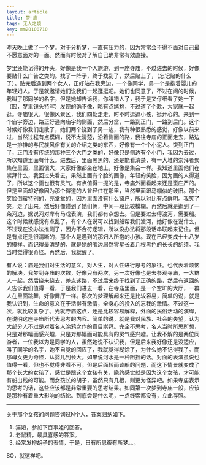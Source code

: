 ```yaml
---
layout: article
title: 梦-庙
tags: 无人之境
key: mm20100710
---
```


昨天晚上做了一个梦。对于分析梦，一直有压力的，因为常常会不得不面对自己最不愿意面对的一面。然而有时候对了解自己确非常有效直接。­
<!--more-->

梦里还能记得的开头，好像是我一个人旅游，到一座寺庙，不过进去的时候，好像要贴什么广告之类的。找了一阵子，终于找到了，然后贴上了，（忘记贴的什么了）。贴完后遇到两个女人，正好站在我旁边，一个像同学，另一个是抱着婴儿的年轻妇人。于是就邀请她们说我们一起逛逛吧。她们也同意了，不过在问的时候，我叫了那同学的名字，但是她却告诉我，你叫错人了，我于是又仔细看了她一下（囧，梦里镜头特写）发现的确不像，略有点尴尬，不过道了个歉，大家就一起逛。寺庙很大，很像风景区，我们四处走走，时不时逗逗小孩，挺开心的。来到一个庙宇旁边，路正好通向庙宇的侧面，然后分岔，一路到正门，一路到后门。这个时候好像我们走散了，她们两个饶到了另一边，我有种很熟悉的感觉，好像以前来过，当然过程有点模糊，说不太清楚，沿着侧面的路，我往寺庙的正面走去，路边是一排排的与民族风俗有关的介绍之类的东西，好像有一个个小泥人。饶到正门了，正门没有传统的那种三个大门之类的，好像只是侧边有个小门，我因为去过，所以知道里面有什么。进去后，里面黑黑的，还是能看清楚，有一大堆的崇拜者聚集在里面，里面很大，大家好像都坐在地上，好像是集会一样。我知道里面他们在崇拜什么，我回过头看去，果然上面有个脸的画像，年轻的笑脸，因为画的人得道了，所以这个画也很有灵气。有点值得一提的是，寺庙外面看起来还是蛮庄严的。但是里面却好像因为那个得道的人曾经住在那里，当然里面跟马棚似的破旧。那个笑脸倒蛮特别的，亮堂堂的，因为里面没有什么窗户，所以对比有点鲜明。我笑了笑，走了出来。然后好像碰到了她们俩，中间一段比较模糊。再然后就是逛到了一条河边，据说河对岸有马戏表演，我们都有点想去。但是要过去得渡河，需要船。这个时候就感觉有点乱了。有个人在说可以找到船帮我们渡河，她好像在说什么，不过现在没办法推测了，因为不合符逻辑，所以没办法将那段话串联起来记住。但是有点还是很清晰的，那个人是遇到的那妇人所抱的小孩。现在已经变成十七八岁的摸样。而记得最清楚的，就是她的嘴边居然零星长着几根黑色的长长的胡须。我当时觉得很奇怪。再然后，我就醒了。       

有人说：庙是我们对生活的意义，对人生，对人性进行思考的象征。也代表着烦恼的解决。我梦到寺庙的次数，好像只有两次，另一次好像也是去参观寺庙，一大群人一起，然后绕来绕去，差点迷路，不过后来终于找到了正确的路，然后有返回的人告诉我们值得一看，于是我们进去一看，在寺庙里面，是一个空旷的大厅，一群人在里面跳舞，好像舞厅一样。那次的梦理解起来还是比较容易，简单的说，就是我认识到，生命的意义在于活得有激情，全身心的投入的忘我的激情。不过这一次，就比较复杂了。光就寺庙这点，还是比较容易解释，外面的民俗活动的演绎，在说明这座寺庙所代表思考的内容。简单的说，就是我对民族、社会的失望，认为大部分人不过是对着名人涂鸦之作的盲目崇拜。完全不思考，名人当时所思所想，只是对那幅画感兴趣，只是对那幅画可能具有的灵气感兴趣。让我不解的是两位同游者，一位我以为是同学的人，虽然她说不认识我，但是后来我好像还是没适应，叫了同学的名字，她不自觉的回应了，我就觉得糊涂了，为什么她不记得我了。而那母女更为奇怪，从婴儿到长大。如果说河水是一种阻挡的话。对面的表演虽说也值得一看，但也不觉得非看不可。但是后面转而谈船的问题，而这下情景就变成了那个长大的女孩了，感觉是跟这个女孩有关，隐约感觉就是因为这个女孩，才可能有船出线的可能。而女孩长的胡子，虽然只有几根，则更为怪异吧。如果寺庙表示的思考的话，这些应该都是非常重要的思考结果。如同第一次梦到寺庙一般，应该是那种有着重大影响的结论。到底会是什么呢，一点线索都没有，立此存照。

*****

关于那个女孩的问题咨询过N个人，答案归纳如下。  

1. 猫娘，参加下百事姐的回答。  
2. 老鼠精，最具喜感的答案。  
3. 经常发捋胡子的表情，于是，日有所思夜有所梦。。。 

SO，就这样吧。